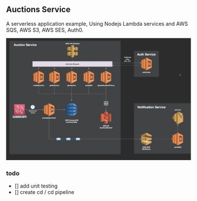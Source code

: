 ## Auctions Service
A serverless application example, Using Nodejs Lambda services and AWS SQS, AWS S3, AWS SES, Auth0.

![service architecture](architecture.png)

### todo
- [] add unit testing
- [] create cd / cd pipeline
